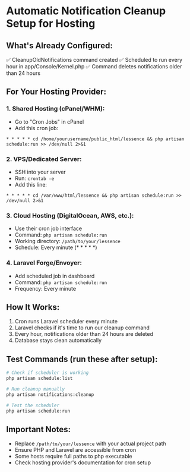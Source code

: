 # Automatic Notification Cleanup Setup for Hosting

## What's Already Configured:
✅ CleanupOldNotifications command created
✅ Scheduled to run every hour in app/Console/Kernel.php
✅ Command deletes notifications older than 24 hours

## For Your Hosting Provider:

### 1. Shared Hosting (cPanel/WHM):
- Go to "Cron Jobs" in cPanel
- Add this cron job:
```
* * * * * cd /home/yourusername/public_html/lessence && php artisan schedule:run >> /dev/null 2>&1
```

### 2. VPS/Dedicated Server:
- SSH into your server
- Run: `crontab -e`
- Add this line:
```
* * * * * cd /var/www/html/lessence && php artisan schedule:run >> /dev/null 2>&1
```

### 3. Cloud Hosting (DigitalOcean, AWS, etc.):
- Use their cron job interface
- Command: `php artisan schedule:run`
- Working directory: `/path/to/your/lessence`
- Schedule: Every minute (* * * * *)

### 4. Laravel Forge/Envoyer:
- Add scheduled job in dashboard
- Command: `php artisan schedule:run`
- Frequency: Every minute

## How It Works:
1. Cron runs Laravel scheduler every minute
2. Laravel checks if it's time to run our cleanup command
3. Every hour, notifications older than 24 hours are deleted
4. Database stays clean automatically

## Test Commands (run these after setup):
```bash
# Check if scheduler is working
php artisan schedule:list

# Run cleanup manually
php artisan notifications:cleanup

# Test the scheduler
php artisan schedule:run
```

## Important Notes:
- Replace `/path/to/your/lessence` with your actual project path
- Ensure PHP and Laravel are accessible from cron
- Some hosts require full paths to php executable
- Check hosting provider's documentation for cron setup
